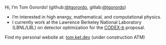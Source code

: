 Hi, I’m Tom Gorordo! (github:[@tgorordo](https://github.com/tgorordo), gitlab:[@tgorordo](https://gitlab.com/tgorordo))
- I’m interested in high energy, mathematical, and computational physics.
- I currently work at the Lawrence Berkeley National Laboratory (LBNL/LBL) on detector optimization for the [CODEX-b](https://arxiv.org/abs/1911.00481) proposal.

Find my personal website at: [tom.ket.dev](https://tom.ket.dev) (under construction ATM)
